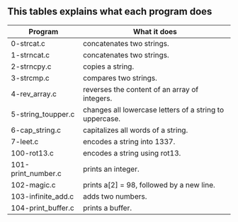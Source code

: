 ## This tables explains what each program does

Program | What it does
------- | ------------
0-strcat.c | concatenates two strings.
1-strncat.c | concatenates two strings.
2-strncpy.c | copies a string.
3-strcmp.c | compares two strings.
4-rev_array.c | reverses the content of an array of integers.
5-string_toupper.c | changes all lowercase letters of a string to uppercase.
6-cap_string.c | capitalizes all words of a string.
7-leet.c | encodes a string into 1337.
100-rot13.c | encodes a string using rot13.
101-print_number.c | prints an integer.
102-magic.c | prints a[2] = 98, followed by a new line.
103-infinite_add.c | adds two numbers.
104-print_buffer.c | prints a buffer.
